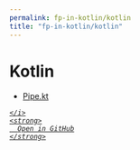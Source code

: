 ```yaml
---
permalink: fp-in-kotlin/kotlin
title: "fp-in-kotlin/kotlin"
---
```


# Kotlin
<ul>
  <li>
    <a href="Pipe.kt">
      Pipe.kt
    </a>
  </li>
</ul>
<div class="social open-gh-btn my-4">
  <a class="btn btn-github" href="https://github.com/tobiasbriones/test-blog-deploy/tree/main/swe/lang/fp/kotlin/fp-in-kotlin/kotlin" target="_blank">
    <i class="fab fa-github">
      
    </i>
    <strong>
      Open in GitHub
    </strong>
  </a>
</div>